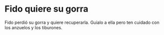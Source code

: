 # Fido quiere su gorra
Fido perdió su gorra y quiere recuperarla. Guialo a ella pero ten cuidado con los anzuelos y los tiburones.